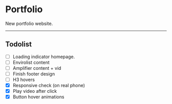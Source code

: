 # Portfolio
New portfolio website.


---
## Todolist
- [ ] Loading indicator homepage.
- [ ] Envirolist content
- [ ] Amplifier content + vid
- [ ] Finish footer design
- [ ] H3 hovers
- [x] Responsive check (on real phone)
- [x] Play video after click
- [x] Button hover animations
